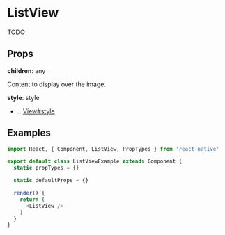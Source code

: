 # ListView

TODO

## Props

**children**: any

Content to display over the image.

**style**: style

+ ...[View#style](View.md)

## Examples

```js
import React, { Component, ListView, PropTypes } from 'react-native'

export default class ListViewExample extends Component {
  static propTypes = {}

  static defaultProps = {}

  render() {
    return (
      <ListView />
    )
  }
}
```
